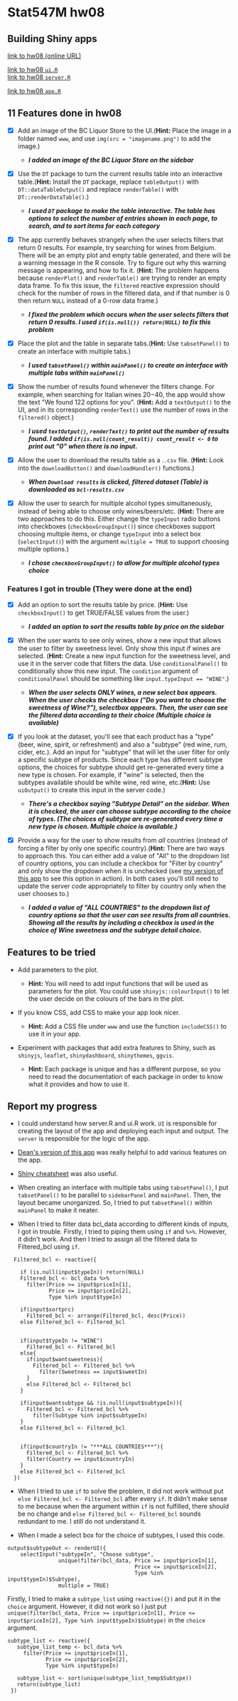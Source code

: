 
# Stat547M hw08

## Building Shiny apps
[link to hw08 (online URL)](https://bcahn7.shinyapps.io/My_app/)

  
[link to hw08 `ui.R`](ui.R)    
[link to hw08 `server.R`](server.R)    

[link to hw08 `app.R`](app.R)   
  
    
    
## 11 Features done in hw08 

- [x] Add an image of the BC Liquor Store to the UI.(**Hint:** Place the image in a folder named `www`, and use `img(src = "imagename.png")` to add the image.)
    - ***I added an image of the BC Liquor Store on the sidebar***
  
- [x] Use the `DT` package to turn the current results table into an interactive table.(**Hint:** Install the `DT` package, replace `tableOutput()` with `DT::dataTableOutput()` and replace `renderTable()` with `DT::renderDataTable()`.)
    - ***I used `DT` package to make the table interactive. The table has options to select the number of entries shown in each page, to search, and to sort items for each category***
- [x] The app currently behaves strangely when the user selects filters that return 0 results. For example, try searching for wines from Belgium. There will be an empty plot and empty table generated, and there will be a warning message in the R console. Try to figure out why this warning message is appearing, and how to fix it. (**Hint:** The problem happens because `renderPlot()` and `renderTable()` are trying to render an empty data frame. To fix this issue, the `filtered` reactive expression should check for the number of rows in the filtered data, and if that number is 0 then return `NULL` instead of a 0-row data frame.)
    - ***I fixed the problem which occurs when the user selects filters that return 0 results. I used `if(is.null()) return(NULL)` to fix this problem***

- [x] Place the plot and the table in separate tabs.(**Hint:** Use `tabsetPanel()` to create an interface with multiple tabs.)
    - ***I used `tabsetPanel()` within `mainPanel()` to create an interface with multiple tabs within `mainPanel()`***

- [x] Show the number of results found whenever the filters change. For example, when searching for Italian wines $20-$40, the app would show the text "We found 122 options for you". (**Hint:** Add a `textOutput()` to the UI, and in its corresponding `renderText()` use the number of rows in the `filtered()` object.)
    - ***I used `textOutput()`, `renderText()` to print out the number of results found. I added `if(is.null(count_result)) count_result <- 0` to print out "0" when there is no input.*** 
- [x] Allow the user to download the results table as a .`.csv` file. (**Hint:** Look into the `downloadButton()` and `downloadHandler()` functions.)
    - ***When `Download results` is clicked, filtered dataset (Table) is downloaded as `bcl-results.csv`***

- [x] Allow the user to search for multiple alcohol types simultaneously, instead of being able to choose only wines/beers/etc. (**Hint:** There are two approaches to do this. Either change the `typeInput` radio buttons into checkboxes (`checkboxGroupInput()`) since checkboxes support choosing multiple items, or change `typeInput` into a select box (`selectInput()`) with the argument `multiple = TRUE` to support choosing multiple options.)
    - ***I chose `checkboxGroupInput()` to allow for multiple alcohol types choice***
  
  
### Features I got in trouble (They were done at the end)   
- [x] Add an option to sort the results table by price. (**Hint:** Use `checkboxInput()` to get TRUE/FALSE values from the user.)
    - ***I added an option to sort the results table by price on the sidebar***
- [x] When the user wants to see only wines, show a new input that allows the user to filter by sweetness level. Only show this input if wines are selected. (**Hint:** Create a new input function for the sweetness level, and use it in the server code that filters the data. Use `conditionalPanel()` to conditionally show this new input. The `condition` argument of `conditionalPanel` should be something like `input.typeInput == "WINE"`.)
    - ***When the user selects ONLY wines, a new select box appears. When the user checks the checkbox ("Do you want to choose the sweetness of Wine?"), selectbox appears. Then, the user can see the filtered data according to their choice (Multiple choice is available)***
- [x] If you look at the dataset, you'll see that each product has a "type" (beer, wine, spirit, or refreshment) and also a "subtype" (red wine, rum, cider, etc.). Add an input for "subtype" that will let the user filter for only a specific subtype of products. Since each type has different subtype options, the choices for subtype should get re-generated every time a new type is chosen. For example, if "wine" is selected, then the subtypes available should be white wine, red wine, etc.(**Hint:** Use `uiOutput()` to create this input in the server code.)
    - ***There's a checkbox saying "Subtype Detail" on the sidebar. When it is checked, the user can choose subtype according to the choice of types. (The choices of subtype are re-generated every time a new type is chosen. Multiple choice is available.)***

- [x] Provide a way for the user to show results from *all* countries (instead of forcing a filter by only one specific country).(**Hint:** There are two ways to approach this. You can either add a value of "All" to the dropdown list of country options, you can include a checkbox for "Filter by country" and only show the dropdown when it is unchecked (see [my version of this app](http://daattali.com/shiny/bcl/) to see this option in action). In both cases you'll still need to update the server code appropriately to filter by country only when the user chooses to.)
    -  ***I added a value of "ALL COUNTRIES" to the dropdown list of country options so that the user can see results from all countries. Showing all the results by including a checkbox is used in the choice of Wine sweetness and the subtype detail choice.***
  
## Features to be tried

- Add parameters to the plot.
    - **Hint:** You will need to add input functions that will be used as parameters for the plot. You could use `shinyjs::colourInput()` to let the user decide on the colours of the bars in the plot.
    
- If you know CSS, add CSS to make your app look nicer.
    - **Hint:** Add a CSS file under `www` and use the function `includeCSS()` to use it in your app.

- Experiment with packages that add extra features to Shiny, such as `shinyjs`, `leaflet`, `shinydashboard`, `shinythemes`, `ggvis`.
    - **Hint:** Each package is unique and has a different purpose, so you need to read the documentation of each package in order to know what it provides and how to use it.



## Report my progress
- I could understand how server.R and ui.R work. `UI` is responsible for creating the layout of the app and deploying each input and output. The `server` is responsible for the logic of the app. 
- [Dean's version of this app](http://daattali.com/shiny/bcl/) was really helpful to add various features on the app.
- [Shiny cheatsheet](http://shiny.rstudio.com/images/shiny-cheatsheet.pdf) was also useful.

- When creating an interface with multiple tabs using `tabsetPanel()`, I put `tabsetPanel()` to be parallel to `sidebarPanel` and `mainPanel`. Then, the layout became unorganized. So, I tried to put `tabsetPanel()` within `mainPanel` to make it neater.  
- When I tried to filter data bcl_data according to different kinds of inputs, I got in trouble. Firstly, I tried to piping them using `if` and `%>%`. However, it didn't work. And then I tried to assign all the filtered data to Filtered_bcl using `if`.  
```
  Filtered_bcl <- reactive({
    
    if (is.null(input$typeIn)) return(NULL)    
    Filtered_bcl <- bcl_data %>%
      filter(Price >= input$priceIn[1],
             Price <= input$priceIn[2],
             Type %in% input$typeIn)
    
    if(input$sortprc)
      Filtered_bcl <- arrange(Filtered_bcl, desc(Price))
    else Filtered_bcl <- Filtered_bcl
    
    
    if(input$typeIn != "WINE")
      Filtered_bcl <- Filtered_bcl
    else{
      if(input$wantsweetness){
        Filtered_bcl <- Filtered_bcl %>% 
          filter(Sweetness == input$sweetIn)
      }
      else Filtered_bcl <- Filtered_bcl
    }
    
    if(input$wantsubtype && !is.null(input$subtypeIn)){
      Filtered_bcl <- Filtered_bcl %>% 
        filter(Subtype %in% input$subtypeIn)
    }
    else Filtered_bcl <- Filtered_bcl
    
    
    if(input$countryIn != "***ALL COUNTRIES***"){
      Filtered_bcl <- Filtered_bcl %>%
      filter(Country == input$countryIn)
    }
    else Filtered_bcl <- Filtered_bcl
  })

```
- When I tried to use `if` to solve the problem, it did not work without put `else Filtered_bcl <- Filtered_bcl` after every `if`. It didn't make sense to me because when the argument within `if` is not fulfilled, there should be no change and `else Filtered_bcl <- Filtered_bcl` sounds redundant to me. I still do not understand it.

- When I made a select box for the choice of subtypes, I used this code.
```
output$subtypeOut <- renderUI({
    selectInput("subtypeIn", "Choose subtype",
                unique(filter(bcl_data, Price >= input$priceIn[1],
                                        Price <= input$priceIn[2],
                                        Type %in% input$typeIn)$Subtype),
                multiple = TRUE)
```
Firstly, I tried to make a `subtype_list` using `reactive({})` and put it in the `choice` argument. However, it did not work so I just put `unique(filter(bcl_data, Price >= input$priceIn[1], Price <= input$priceIn[2], Type %in% input$typeIn)$Subtype)` in the `choice` argument.
``` 
subtype_list <- reactive({
   subtype_list_temp <- bcl_data %>%
     filter(Price >= input$priceIn[1],
            Price <= input$priceIn[2],
            Type %in% input$typeIn)

   subtype_list <- sort(unique(subtype_list_temp$Subtype))
   return(subtype_list)
 })
```

